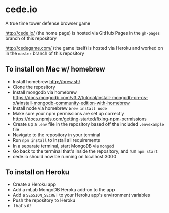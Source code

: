 # cede.io
A true time tower defense browser game

http://cede.io/ (the home page) is hosted via GitHub Pages in the `gh-pages` branch of this repository

http://cedegame.com/ (the game itself) is hosted via Heroku and worked on in the `master` branch of this repository

## To install on Mac w/ homebrew

- Install homebrew http://brew.sh/
- Clone the repository
- Install mongodb via homebrew https://docs.mongodb.com/v3.2/tutorial/install-mongodb-on-os-x/#install-mongodb-community-edition-with-homebrew
- Install node via homebrew `brew install node`
- Make sure your npm permissions are set up correctly https://docs.npmjs.com/getting-started/fixing-npm-permissions
- Create up a `.env` file in the repository based off the included `.envexample` file
- Navigate to the repository in your terminal
- Run `npm install` to install all requirements
- In a separate terminal, start MongoDB via `mongod`
- Go back to the terminal that's inside the repository, and run `npm start`
- cede.io should now be running on localhost:3000

## To install on Heroku

- Create a Heroku app
- Add a mLab MongoDB Heroku add-on to the app
- Add a `SESSION_SECRET` to your Heroku app's environment variables
- Push the repository to Heroku
- That's it!

